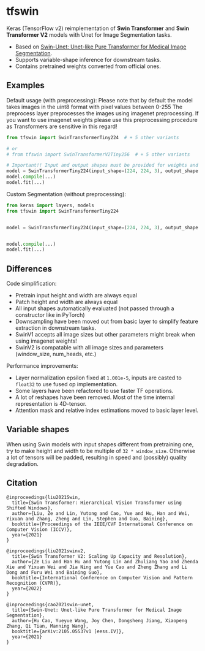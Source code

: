 # tfswin

Keras (TensorFlow v2) reimplementation of **Swin Transformer** and **Swin Transformer V2** models with Unet for Image Segmentation tasks.

+ Based on [Swin-Unet: Unet-like Pure Transformer for
Medical Image Segmentation](https://arxiv.org/pdf/2105.05537.pdf).
+ Supports variable-shape inference for downstream tasks.
+ Contains pretrained weights converted from official ones.

## Examples

Default usage (with preprocessing):
Please note that by default the model takes images in the uint8 format with pixel values between 0-255
The preprocess layer preprocesses the images using imagenet preprocessing. If you want to use imagenet weights please use this preprocessing procedure as Transformers are sensitive in this regard!

```python
from tfswin import SwinTransformerTiny224  # + 5 other variants

# or 
# from tfswin import SwinTransformerV2Tiny256  # + 5 other variants

# Important!! Input and output shapes must be provided for weights and layer calculations
model = SwinTransformerTiny224(input_shape=(224, 224, 3), output_shape = (224,224,1))  # by default will download imagenet[21k]-pretrained weights and preprocess input if argument preprocess is not given!
model.compile(...)
model.fit(...)
```

Custom Segmentation (without preprocessing):

```python
from keras import layers, models
from tfswin import SwinTransformerTiny224


model = SwinTransformerTiny224(input_shape=(224, 224, 3), output_shape = (224,224,1), preprocess=False)


model.compile(...)
model.fit(...)
```

## Differences

Code simplification:

- Pretrain input height and width are always equal
- Patch height and width are always equal
- All input shapes automatically evaluated (not passed through a constructor like in PyTorch)
- Downsampling have been moved out from basic layer to simplify feature extraction in downstream tasks.
- SwinV1 accepts all image sizes but other parameters might break when using imagenet weights!
- SwinV2 is compatable with all image sizes and parameters (window_size, num_heads, etc.)

Performance improvements:

- Layer normalization epsilon fixed at `1.001e-5`, inputs are casted to `float32` to use fused op implementation.
- Some layers have been refactored to use faster TF operations.
- A lot of reshapes have been removed. Most of the time internal representation is 4D-tensor.
- Attention mask and relative index estimations moved to basic layer level.

## Variable shapes

When using Swin models with input shapes different from pretraining one, try to make height and width to be multiple
of `32 * window_size`. Otherwise a lot of tensors will be padded, resulting in speed and (possibly) quality degradation.



## Citation

```
@inproceedings{liu2021Swin,
  title={Swin Transformer: Hierarchical Vision Transformer using Shifted Windows},
  author={Liu, Ze and Lin, Yutong and Cao, Yue and Hu, Han and Wei, Yixuan and Zhang, Zheng and Lin, Stephen and Guo, Baining},
  booktitle={Proceedings of the IEEE/CVF International Conference on Computer Vision (ICCV)},
  year={2021}
}
```

```
@inproceedings{liu2021swinv2,
  title={Swin Transformer V2: Scaling Up Capacity and Resolution}, 
  author={Ze Liu and Han Hu and Yutong Lin and Zhuliang Yao and Zhenda Xie and Yixuan Wei and Jia Ning and Yue Cao and Zheng Zhang and Li Dong and Furu Wei and Baining Guo},
  booktitle={International Conference on Computer Vision and Pattern Recognition (CVPR)},
  year={2022}
}
```

```
@inproceedings{cao2021swin-unet,
  title={Swin-Unet: Unet-like Pure Transformer for Medical Image Segmentation}, 
  author={Hu Cao, Yueyue Wang, Joy Chen, Dongsheng Jiang, Xiaopeng Zhang, Qi Tian, Manning Wang},
  booktitle={arXiv:2105.05537v1 [eess.IV]},
  year={2021}
}
```
